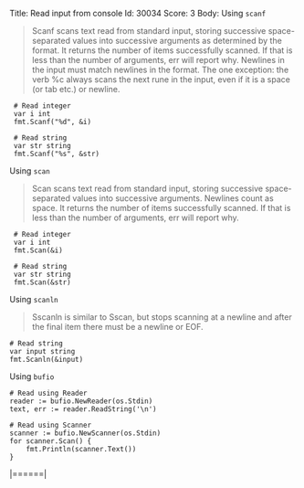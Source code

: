 Title: Read input from console
Id: 30034
Score: 3
Body:
Using `scanf`

> Scanf scans text read from standard input, storing successive space-separated values into successive arguments as determined by the format. It returns the number of items successfully scanned. If that is less than the number of arguments, err will report why. Newlines in the input must match newlines in the format. The one exception: the verb %c always scans the next rune in the input, even if it is a space (or tab etc.) or newline.

     # Read integer 
     var i int
     fmt.Scanf("%d", &i)

     # Read string 
     var str string
     fmt.Scanf("%s", &str)

Using `scan`

> Scan scans text read from standard input, storing successive space-separated values into successive arguments. Newlines count as space. It returns the number of items successfully scanned. If that is less than the number of arguments, err will report why.

     # Read integer 
     var i int
     fmt.Scan(&i)

     # Read string 
     var str string
     fmt.Scan(&str)
    
Using `scanln`

> Sscanln is similar to Sscan, but stops scanning at a newline and after the final item there must be a newline or EOF.

    # Read string
    var input string
    fmt.Scanln(&input)

Using `bufio`

    # Read using Reader
    reader := bufio.NewReader(os.Stdin)
    text, err := reader.ReadString('\n')

    # Read using Scanner
    scanner := bufio.NewScanner(os.Stdin)
    for scanner.Scan() {
        fmt.Println(scanner.Text())
    }




|======|
